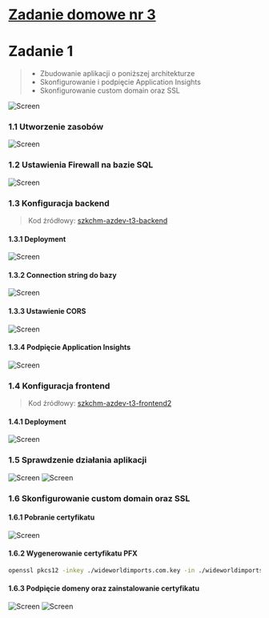 # [Zadanie domowe nr 3](https://szkolachmury.pl/microsoft-azure-software-development/tydzien-2-uzycie-uslug-paas-do-tworzenia-aplikacji-webowych/lekcja-5/)

# Zadanie 1

> * Zbudowanie aplikacji o poniższej architekturze
> * Skonfigurowanie i podpięcie Application Insights
> * Skonfigurowanie custom domain oraz SSL

![Screen](./img/20210220180646.jpg "Screen")


### 1.1 Utworzenie zasobów

![Screen](./img/20210220201026.jpg "Screen")

### 1.2 Ustawienia Firewall na bazie SQL
![Screen](./img/20210220201221.jpg "Screen")

### 1.3 Konfiguracja backend
> Kod źródłowy: [szkchm-azdev-t3-backend](https://github.com/bpelikan/szkchm-azdev-t3-backend/tree/tydzien2)

#### 1.3.1 Deployment
![Screen](./img/20210220201445.jpg "Screen")

#### 1.3.2 Connection string do bazy
![Screen](./img/20210220201326.jpg "Screen")

#### 1.3.3 Ustawienie CORS
![Screen](./img/20210220201401.jpg "Screen")

#### 1.3.4 Podpięcie Application Insights
![Screen](./img/20210301182235.jpg "Screen")


### 1.4 Konfiguracja frontend
> Kod źródłowy: [szkchm-azdev-t3-frontend2](https://github.com/bpelikan/szkchm-azdev-t3-frontend2/tree/tydzien2)

#### 1.4.1 Deployment
![Screen](./img/20210220201506.jpg "Screen")


### 1.5 Sprawdzenie działania aplikacji
![Screen](./img/20210220202007.jpg "Screen")
![Screen](./img/20210220202440.jpg "Screen")
### 1.6 Skonfigurowanie custom domain oraz SSL

#### 1.6.1 Pobranie certyfikatu
![Screen](./img/20210301211907.jpg "Screen")

#### 1.6.2 Wygenerowanie certyfikatu PFX
```bash
openssl pkcs12 -inkey ./wideworldimports.com.key -in ./wideworldimports.com.pem -export -out ./wideworldimports.com.pfx
```
#### 1.6.3 Podpięcie domeny oraz zainstalowanie certyfikatu
![Screen](./img/20210301212115.jpg "Screen")
![Screen](./img/20210301212139.jpg "Screen")